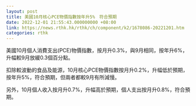 ```yaml
---
layout: post
title: 美國10月核心PCE物價指數按年升5%　符合預期
date: 2022-12-01 21:55:43.000000000 +08:00
link: https://news.rthk.hk/rthk/ch/component/k2/1678086-20221201.htm
categories: rthk
---
```


美國10月個人消費支出(PCE)物價指數，按月升0.3%，與9月相同，按年升6%，升幅較9月放緩0.3個百分點。

扣除較波動的食品及能源，10月核心PCE物價指數按月升0.2%，升幅低於預期，按年升5%，符合預期，但兩者都較9月有所減慢。

另外，10月個人收入按月升0.7%，升幅高於預期，個人支出按月升0.8%，符合預期。
